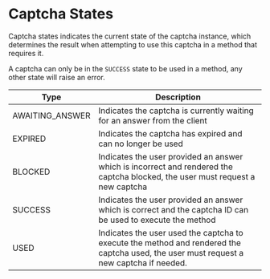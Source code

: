 # Captcha States

Captcha states indicates the current state of the captcha
instance, which determines the result when attempting to
use this captcha in a method that requires it. 

A captcha can only be in the `SUCCESS` state to be used
in a method, any other state will raise an error.

| Type            | Description                                                                                                                             |
|-----------------|-----------------------------------------------------------------------------------------------------------------------------------------|
| AWAITING_ANSWER | Indicates the captcha is currently waiting for an answer from the client                                                                |
| EXPIRED         | Indicates the captcha has expired and can no longer be used                                                                             |
| BLOCKED         | Indicates the user provided an answer which is incorrect and rendered the captcha blocked, the user must request a new captcha          |
| SUCCESS         | Indicates the user provided an answer which is correct and the captcha ID can be used to execute the method                             |
| USED            | Indicates the user used the captcha to execute the method and rendered the captcha used, the user must request a new captcha if needed. |